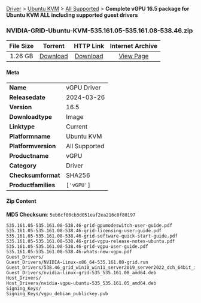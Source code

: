 
[Driver](/README.md)  >  [Ubuntu KVM](/index/Driver/Ubuntu_KVM.md)  >  [All Supported](/index/Driver/Ubuntu_KVM/All_Supported.md)  >  **Complete vGPU 16.5 package for Ubuntu KVM ALL including supported guest drivers**


### NVIDIA-GRID-Ubuntu-KVM-535.161.05-535.161.08-538.46.zip

| **File Size** | **Torrent**  | **HTTP Link** | **Internet Archive** |
|:-------------:|:------------:|:-------------:|:--------------------:|
| 1.26 GB |  [Download](https://archive.org/download/nvgpu_NVIDIA-GRID-Ubuntu-KVM-535.161.05-535.161.08-538.46.zip/nvgpu_NVIDIA-GRID-Ubuntu-KVM-535.161.05-535.161.08-538.46.zip_archive.torrent)       | [Download](https://archive.org/compress/nvgpu_NVIDIA-GRID-Ubuntu-KVM-535.161.05-535.161.08-538.46.zip) | [View Page](https://archive.org/details/nvgpu_NVIDIA-GRID-Ubuntu-KVM-535.161.05-535.161.08-538.46.zip)       |

#### Meta

<table>
<tr><td><strong>Name</strong></td><td>vGPU Driver</td></tr>
<tr><td><strong>Releasedate</strong></td><td>2024-03-26</td></tr>
<tr><td><strong>Version</strong></td><td>16.5</td></tr>
<tr><td><strong>Downloadtype</strong></td><td>Image</td></tr>
<tr><td><strong>Linktype</strong></td><td>Current</td></tr>
<tr><td><strong>Platformname</strong></td><td>Ubuntu KVM</td></tr>
<tr><td><strong>Platformversion</strong></td><td>All Supported</td></tr>
<tr><td><strong>Productname</strong></td><td>vGPU</td></tr>
<tr><td><strong>Category</strong></td><td>Driver</td></tr>
<tr><td><strong>Checksumformat</strong></td><td>SHA256</td></tr>
<tr><td><strong>Productfamilies</strong></td><td><code>['vGPU']</code></td></tr>
</table>

#### Zip Content

**MD5 Checksum**: `5eb6cf00cb3d051eaf2ea216c0f80197`

```text
535.161.05-535.161.08-538.46-grid-gpumodeswitch-user-guide.pdf
535.161.05-535.161.08-538.46-grid-licensing-user-guide.pdf
535.161.05-535.161.08-538.46-grid-software-quick-start-guide.pdf
535.161.05-535.161.08-538.46-grid-vgpu-release-notes-ubuntu.pdf
535.161.05-535.161.08-538.46-grid-vgpu-user-guide.pdf
535.161.05-535.161.08-538.46-whats-new-vgpu.pdf
Guest_Drivers/
Guest_Drivers/NVIDIA-Linux-x86_64-535.161.08-grid.run
Guest_Drivers/538.46_grid_win10_win11_server2019_server2022_dch_64bit_international.exe
Guest_Drivers/nvidia-linux-grid-535_535.161.08_amd64.deb
Host_Drivers/
Host_Drivers/nvidia-vgpu-ubuntu-535_535.161.05_amd64.deb
Signing_Keys/
Signing_Keys/vgpu_debian_publickey.pub
```